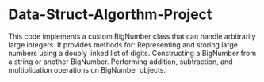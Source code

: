 # Data-Struct-Algorthm-Project
This code implements a custom BigNumber class that can handle arbitrarily large integers. It provides methods for:  Representing and storing large numbers using a doubly linked list of digits. Constructing a BigNumber from a string or another BigNumber. Performing addition, subtraction, and multiplication operations on BigNumber objects.
